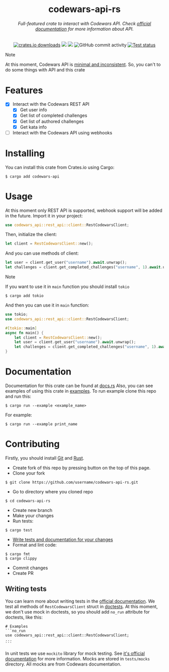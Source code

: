 <h1 align="center">codewars-api-rs</h1>
<h6 align="center">Full-featured crate to interact with Codewars API. Check <a href="https://dev.codewars.com/">official documentation</a> for more information about API.</h6>
<div align="center">
    <a href="https://crates.io/crates/codewars-api"><img src="https://img.shields.io/crates/d/codewars-api" alt="crates.io downloads"/></a>
    <a href="https://crates.io/crates/codewars-api"><img src="https://img.shields.io/crates/v/codewars-api"/></a>
    <a href="https://docs.rs/codewars-api/latest/codewars_api"><img src="https://docs.rs/codewars-api/badge.svg"/></a>
    <img alt="GitHub commit activity" src="https://img.shields.io/github/commit-activity/w/ankddev/codewars-api-rs">
    <a href="https://github.com/ankddev/codewars-api-rs/actions/workflows/test.yml"><img src="https://github.com/ankddev/codewars-api-rs/actions/workflows/test.yml/badge.svg" alt="Test status"/></a>
</div>

> [!NOTE]
> At this moment, Codewars API is [minimal and inconsistent](https://dev.codewars.com/#introduction).
> So, you can't to do some things with API and this crate

# Features
- [x] Interact with the Codewars REST API
    - [x] Get user info
    - [x] Get list of completed challenges
    - [x] Get list of authored challenges
    - [x] Get kata info
- [ ] Interact with the Codewars API using webhooks
# Installing
You can install this crate from Crates.io using Cargo:
```shell
$ cargo add codewars-api
```
# Usage
At this moment only REST API is supported, webhook support will be added in the future.
Import it in your project:
```rust
use codewars_api::rest_api::client::RestCodewarsClient;
```
Then, initialize the client:
```rust
let client = RestCodewarsClient::new();
```
And you can use methods of client:
```rust
let user = client.get_user("username").await.unwrap();
let challenges = client.get_completed_challenges("username", 1).await.unwrap();
```
> [!NOTE]
> If you want to use it in `main` function you should install `tokio`
> ```shell
> $ cargo add tokio
> ```
> And then you can use it in `main` function:
> ```rust
> use tokio;
> use codewars_api::rest_api::client::RestCodewarsClient;
>
> #[tokio::main]
> async fn main() {
>     let client = RestCodewarsClient::new();
>     let user = client.get_user("username").await.unwrap();
>     let challenges = client.get_completed_challenges("username", 1).await.unwrap();
> }
> ```
# Documentation
Documentation for this crate can be found at [docs.rs](https://docs.rs/codewars-api/latest/codewars_api)
Also, you can see examples of using this crate in [examples](./examples). To run example clone this repo and run this:
```shell
$ cargo run --example <example_name>
```
For example:
```shell
$ cargo run --example print_name
```
# Contributing
Firstly, you should install [Git](https://git-scm.com/download) and [Rust](https://www.rust-lang.org/tools/install).
* Create fork of this repo by pressing button on the top of this page.
* Clone your fork
```shell
$ git clone https://github.com/username/codewars-api-rs.git
```
* Go to directory where you cloned repo
```shell
$ cd codewars-api-rs
```
* Create new branch
* Make your changes
* Run tests:
```shell
$ cargo test
```
* [Write tests and documentation for your changes](#writing-tests)
* Format and lint code:
```shell
$ cargo fmt
$ cargo clippy
```
* Commit changes
* Create PR
## Writing tests
You can learn more about writing tests in the [official documentation](https://doc.rust-lang.org/book/ch11-01-writing-tests.html).
We test all methods of `RestCodewarsClient` struct in [doctests](https://doc.rust-lang.org/rustdoc/write-documentation/documentation-tests.html).
At this moment, we don't use mock in doctests, so you should add `no_run` attribute for doctests, like this:

    # Examples
    ```no_run
    use codewars_api::rest_api::client::RestCodewarsClient;
    ...
    ```

In unit tests we use `mockito` library for mock testing. See [it's official documentation](https://docs.rs/mockito/latest/mockito/) for more information. Mocks are stored in `tests/mocks` directory. All mocks are from Codewars documentation.
